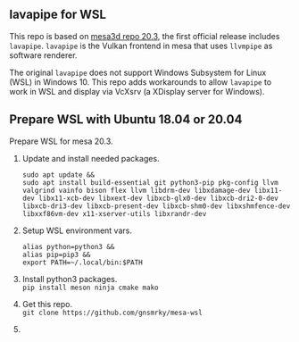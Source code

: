 ## lavapipe for WSL

This repo is based on [mesa3d repo 20.3](https://github.com/mesa3d/mesa/tree/20.3), the first official release includes `lavapipe`.  `lavapipe` is the Vulkan frontend in mesa that uses `llvmpipe` as software renderer.

The original `lavapipe` does not support Windows Subsystem for Linux (WSL) in Windows 10.  This repo adds workarounds to allow `lavapipe` to work in WSL and display via VcXsrv (a XDisplay server for Windows).

## Prepare WSL with Ubuntu 18.04 or 20.04
Prepare WSL for mesa 20.3.

1. Update and install needed packages.  
   ```
   sudo apt update &&
   sudo apt install build-essential git python3-pip pkg-config llvm valgrind vainfo bison flex llvm libdrm-dev libxdamage-dev libx11-dev libx11-xcb-dev libxext-dev libxcb-glx0-dev libxcb-dri2-0-dev libxcb-dri3-dev libxcb-present-dev libxcb-shm0-dev libxshmfence-dev libxxf86vm-dev x11-xserver-utils libxrandr-dev
   ```

1. Setup WSL environment vars.  
   ```
   alias python=python3 &&
   alias pip=pip3 &&
   export PATH=~/.local/bin:$PATH
   ```

1. Install python3 packages.  
   `pip install meson ninja cmake mako`

1. Get this repo.  
   `git clone https://github.com/gnsmrky/mesa-wsl`

1. 